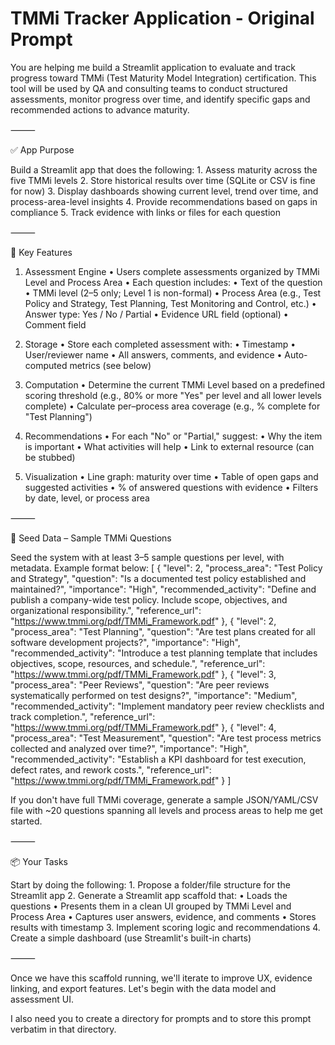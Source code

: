 # TMMi Tracker Application - Original Prompt

You are helping me build a Streamlit application to evaluate and track progress toward TMMi (Test Maturity Model Integration) certification. This tool will be used by QA and consulting teams to conduct structured assessments, monitor progress over time, and identify specific gaps and recommended actions to advance maturity.

⸻

✅ App Purpose

Build a Streamlit app that does the following:
	1.	Assess maturity across the five TMMi levels
	2.	Store historical results over time (SQLite or CSV is fine for now)
	3.	Display dashboards showing current level, trend over time, and process-area-level insights
	4.	Provide recommendations based on gaps in compliance
	5.	Track evidence with links or files for each question

⸻

📂 Key Features

1. Assessment Engine
	•	Users complete assessments organized by TMMi Level and Process Area
	•	Each question includes:
	•	Text of the question
	•	TMMi level (2–5 only; Level 1 is non-formal)
	•	Process Area (e.g., Test Policy and Strategy, Test Planning, Test Monitoring and Control, etc.)
	•	Answer type: Yes / No / Partial
	•	Evidence URL field (optional)
	•	Comment field

2. Storage
	•	Store each completed assessment with:
	•	Timestamp
	•	User/reviewer name
	•	All answers, comments, and evidence
	•	Auto-computed metrics (see below)

3. Computation
	•	Determine the current TMMi Level based on a predefined scoring threshold (e.g., 80% or more "Yes" per level and all lower levels complete)
	•	Calculate per–process area coverage (e.g., % complete for "Test Planning")

4. Recommendations
	•	For each "No" or "Partial," suggest:
	•	Why the item is important
	•	What activities will help
	•	Link to external resource (can be stubbed)

5. Visualization
	•	Line graph: maturity over time
	•	Table of open gaps and suggested activities
	•	% of answered questions with evidence
	•	Filters by date, level, or process area

⸻

🔢 Seed Data – Sample TMMi Questions

Seed the system with at least 3–5 sample questions per level, with metadata. Example format below:
[
  {
    "level": 2,
    "process_area": "Test Policy and Strategy",
    "question": "Is a documented test policy established and maintained?",
    "importance": "High",
    "recommended_activity": "Define and publish a company-wide test policy. Include scope, objectives, and organizational responsibility.",
    "reference_url": "https://www.tmmi.org/pdf/TMMi_Framework.pdf"
  },
  {
    "level": 2,
    "process_area": "Test Planning",
    "question": "Are test plans created for all software development projects?",
    "importance": "High",
    "recommended_activity": "Introduce a test planning template that includes objectives, scope, resources, and schedule.",
    "reference_url": "https://www.tmmi.org/pdf/TMMi_Framework.pdf"
  },
  {
    "level": 3,
    "process_area": "Peer Reviews",
    "question": "Are peer reviews systematically performed on test designs?",
    "importance": "Medium",
    "recommended_activity": "Implement mandatory peer review checklists and track completion.",
    "reference_url": "https://www.tmmi.org/pdf/TMMi_Framework.pdf"
  },
  {
    "level": 4,
    "process_area": "Test Measurement",
    "question": "Are test process metrics collected and analyzed over time?",
    "importance": "High",
    "recommended_activity": "Establish a KPI dashboard for test execution, defect rates, and rework costs.",
    "reference_url": "https://www.tmmi.org/pdf/TMMi_Framework.pdf"
  }
]

If you don't have full TMMi coverage, generate a sample JSON/YAML/CSV file with ~20 questions spanning all levels and process areas to help me get started.

⸻

📦 Your Tasks

Start by doing the following:
	1.	Propose a folder/file structure for the Streamlit app
	2.	Generate a Streamlit app scaffold that:
	•	Loads the questions
	•	Presents them in a clean UI grouped by TMMi Level and Process Area
	•	Captures user answers, evidence, and comments
	•	Stores results with timestamp
	3.	Implement scoring logic and recommendations
	4.	Create a simple dashboard (use Streamlit's built-in charts)

⸻

Once we have this scaffold running, we'll iterate to improve UX, evidence linking, and export features. Let's begin with the data model and assessment UI.

I also need you to create a directory for prompts and to store this prompt verbatim in that directory.